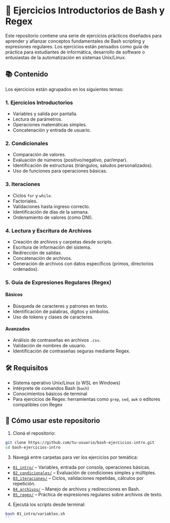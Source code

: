# 🐧 Ejercicios Introductorios de Bash y Regex

Este repositorio contiene una serie de ejercicios prácticos diseñados para aprender y afianzar conceptos fundamentales de Bash scripting y expresiones regulares. Los ejercicios están pensados como guía de práctica para estudiantes de informática, desarrollo de software o entusiastas de la automatización en sistemas Unix/Linux.

## 📚 Contenido

Los ejercicios están agrupados en los siguientes temas:

### 1. Ejercicios Introductorios
- Variables y salida por pantalla.
- Lectura de parámetros.
- Operaciones matemáticas simples.
- Concatenación y entrada de usuario.

### 2. Condicionales
- Comparación de valores.
- Evaluación de números (positivo/negativo, par/impar).
- Identificación de estructuras (triángulos, saludos personalizados).
- Uso de funciones para operaciones básicas.

### 3. Iteraciones
- Ciclos `for` y `while`.
- Factoriales.
- Validaciones hasta ingreso correcto.
- Identificación de días de la semana.
- Ordenamiento de valores (como DNI).

### 4. Lectura y Escritura de Archivos
- Creación de archivos y carpetas desde scripts.
- Escritura de información del sistema.
- Redirección de salidas.
- Concatenación de archivos.
- Generación de archivos con datos específicos (primos, directorios ordenados).

### 5. Guía de Expresiones Regulares (Regex)
#### Básicos
- Búsqueda de caracteres y patrones en texto.
- Identificación de palabras, dígitos y símbolos.
- Uso de tokens y clases de caracteres.

#### Avanzados
- Análisis de contraseñas en archivos `.csv`.
- Validación de nombres de usuario.
- Identificación de contraseñas seguras mediante Regex.

## 🛠️ Requisitos

- Sistema operativo Unix/Linux (o WSL en Windows)
- Intérprete de comandos Bash (`bash`)
- Conocimientos básicos de terminal
- Para ejercicios de Regex: herramientas como `grep`, `sed`, `awk` o editores compatibles con Regex

## 🚀 Cómo usar este repositorio

1. Cloná el repositorio:
```bash
git clone https://github.com/tu-usuario/bash-ejercicios-intro.git
cd bash-ejercicios-intro
```

3. Navegá entre carpetas para ver los ejercicios por temática:

- [`01_intro/`](01_intro/) – Variables, entrada por consola, operaciones básicas.
- [`02_condicionales/`](02_condicionales/) – Evaluación de condiciones simples y múltiples.
- [`03_iteraciones/`](03_iteraciones/) – Ciclos, validaciones repetidas, cálculos por repetición.
- [`04_archivos/`](04_archivos/) – Manejo de archivos y redirecciones en Bash.
- [`05_regex/`](05_regex/) – Práctica de expresiones regulares sobre archivos de texto.


4. Ejecutá los scripts desde terminal:
```bash
bash 01_intro/variables.sh
``
